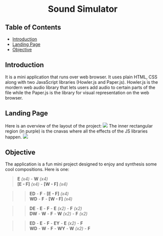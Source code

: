 <div align="center">

# Sound Simulator

</div>


## Table of Contents
- [Introduction](#Introduction)
- [Landing Page](#Landing-Page)
- [Objective](#Objective)


## Introduction
It is a mini application that runs over web browser. It uses plain HTML, CSS along with two JavaScript libraries (Howler.js and Paper.js). Howler.js is the mordern web audio
library that lets users add audio to certain parts of the file while the Paper.js is the library for visual representation on the web browser.


## Landing Page
Here is an overview of the layout of the project:
<img src="https://github.com/gauravbisht005/Sound-Simulator/blob/master/assets/Overview of the project.jpg">
The inner rectangular region (in purple) is the cnavas where all the effects of the JS libraries happen.
<img src="https://github.com/gauravbisht005/Sound-Simulator/blob/master/assets/Canvas.jpg">


## Objective
The application is a fun mini project designed to enjoy and synthesis some cool compositions. Here is one:<br>
> **E** *(x4)* - **W** *(x4)* <br>
> **[E - F]** *(x4)* - **[W - F]** *(x4)* <br>

>> **ED** - **F** - **[E - F]** *(x4)* <br>
>> **WD** - **F** - **[W - F]** *(x4)* <br>

>> **DE** - **E** - **F** - **E** *(x2)* - **F** *(x2)* <br>
>> **DW** - **W** - **F** - **W** *(x2)* - **F** *(x2)* <br>

>> **ED** - **E** - **F** - **EY** - **E** *(x2)* - **F** <br>
>> **WD** - **W** - **F** - **WY** - **W** *(x2)* - **F** <br>
